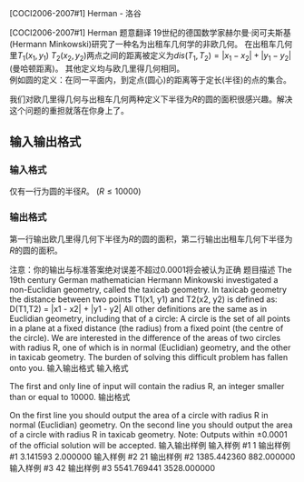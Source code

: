 



[COCI2006-2007#1] Herman - 洛谷














[COCI2006-2007#1] Herman
题意翻译
19世纪的德国数学家赫尔曼·闵可夫斯基(Hermann Minkowski)研究了一种名为出租车几何学的非欧几何。
在出租车几何里$T_1(x_1,y_1)$ $T_2(x_2,y_2)$两点之间的距离被定义为$dis(T_1,T_2)=|x_1-x_2|+|y_1-y_2|$(曼哈顿距离)。
其他定义均与欧几里得几何相同。  
例如圆的定义：在同一平面内，到定点(圆心)的距离等于定长(半径)的点的集合。

我们对欧几里得几何与出租车几何两种定义下半径为$R$的圆的面积很感兴趣。解决这个问题的重担就落在你身上了。


## 输入输出格式

### 输入格式

仅有一行为圆的半径$R$。 $(R \leq 10000)$

### 输出格式

第一行输出欧几里得几何下半径为$R$的圆的面积，第二行输出出租车几何下半径为$R$的圆的面积。

注意：你的输出与标准答案绝对误差不超过$0.0001$将会被认为正确
题目描述
The 19th century German mathematician Hermann Minkowski investigated a non-Euclidian geometry, called the taxicab geometry. In taxicab geometry the distance between two points T1(x1, y1) and T2(x2, y2) is defined as:
D(T1,T2) = |x1 - x2| + |y1 - y2|
All other definitions are the same as in Euclidian geometry, including that of a circle:
A circle is the set of all points in a plane at a fixed distance (the radius) from a fixed point (the centre of the circle).
We are interested in the difference of the areas of two circles with radius R, one of which is in normal (Euclidian) geometry, and the other in taxicab geometry. The burden of solving this difficult problem has fallen onto you.
输入输出格式
输入格式

The first and only line of input will contain the radius R, an integer smaller than or equal to 10000.
输出格式

On the first line you should output the area of a circle with radius R in normal (Euclidian) geometry.
On the second line you should output the area of a circle with radius R in taxicab geometry.
Note: Outputs within ±0.0001 of the official solution will be accepted.
输入输出样例
输入样例 #1
1
输出样例 #1
3.141593
2.000000
输入样例 #2
21
输出样例 #2
1385.442360
882.000000
输入样例 #3
42
输出样例 #3
5541.769441
3528.000000






